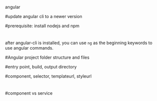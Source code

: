 angular

#update angular cli to a newer version

#prerequisite: install nodejs and npm 

#
after angular-cli is installed, you can use `ng` as the beginning keywords to use angular commands.

#Angular project folder structure and files

#entry point, build, output directory

#component, selector, templateurl, styleurl

#

#component vs service

